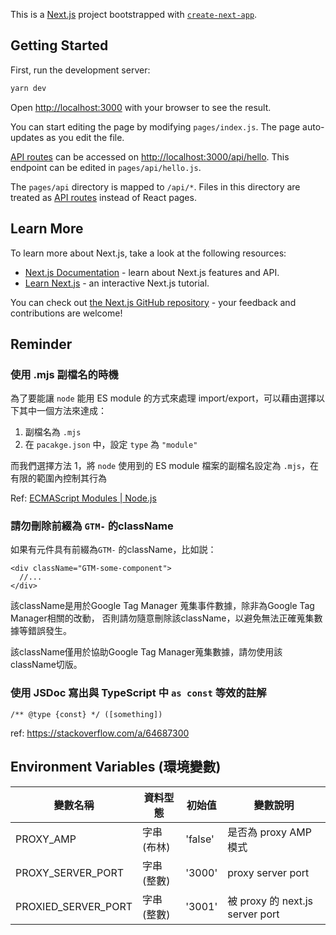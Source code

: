 This is a [Next.js](https://nextjs.org/) project bootstrapped with [`create-next-app`](https://github.com/vercel/next.js/tree/canary/packages/create-next-app).

## Getting Started

First, run the development server:

```bash
yarn dev
```

Open [http://localhost:3000](http://localhost:3000) with your browser to see the result.

You can start editing the page by modifying `pages/index.js`. The page auto-updates as you edit the file.

[API routes](https://nextjs.org/docs/api-routes/introduction) can be accessed on [http://localhost:3000/api/hello](http://localhost:3000/api/hello). This endpoint can be edited in `pages/api/hello.js`.

The `pages/api` directory is mapped to `/api/*`. Files in this directory are treated as [API routes](https://nextjs.org/docs/api-routes/introduction) instead of React pages.

## Learn More

To learn more about Next.js, take a look at the following resources:

- [Next.js Documentation](https://nextjs.org/docs) - learn about Next.js features and API.
- [Learn Next.js](https://nextjs.org/learn) - an interactive Next.js tutorial.

You can check out [the Next.js GitHub repository](https://github.com/vercel/next.js/) - your feedback and contributions are welcome!

## Reminder

### 使用 .mjs 副檔名的時機

為了要能讓 `node` 能用 ES module 的方式來處理 import/export，可以藉由選擇以下其中一個方法來達成：

1. 副檔名為 `.mjs`
2. 在 `pacakge.json` 中，設定 `type` 為 `"module"`

而我們選擇方法 1，將 `node` 使用到的 ES module 檔案的副檔名設定為 `.mjs`，在有限的範圍內控制其行為

Ref: [ECMAScript Modules | Node.js](https://nodejs.org/docs/latest-v13.x/api/esm.html#esm_enabling)

### 請勿刪除前綴為 `GTM-` 的className

如果有元件具有前綴為`GTM-` 的className，比如説：

```
<div className="GTM-some-component">
  //...
</div>
```

該className是用於Google Tag Manager 蒐集事件數據，除非為Google Tag Manager相關的改動，
否則請勿隨意刪除該className，以避免無法正確蒐集數據等錯誤發生。

該className僅用於協助Google Tag Manager蒐集數據，請勿使用該className切版。

### 使用 JSDoc 寫出與 TypeScript 中 `as const` 等效的註解
```
/** @type {const} */ ([something]) 
```
ref: https://stackoverflow.com/a/64687300


## Environment Variables (環境變數)

| 變數名稱            | 資料型態   | 初始值  | 變數說明                        |
| ------------------- | ---------- | ------- | ------------------------------- |
| PROXY_AMP           | 字串(布林) | 'false' | 是否為 proxy AMP 模式           |
| PROXY_SERVER_PORT   | 字串(整數) | '3000'  | proxy server port               |
| PROXIED_SERVER_PORT | 字串(整數) | '3001'  | 被 proxy 的 next.js server port |
